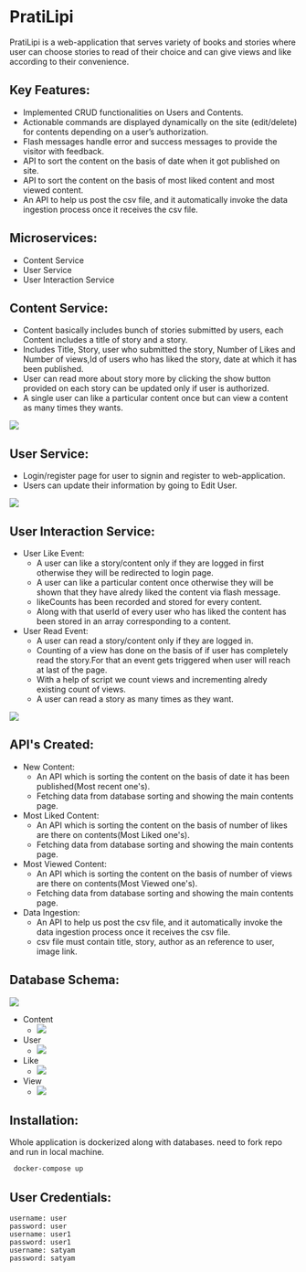 # PratiLipi
PratiLipi is a web-application that serves variety of books and stories where user can choose stories to read of their choice and can give views and like according to their convenience.


## Key Features:

- Implemented CRUD functionalities on Users and Contents.
- Actionable commands are displayed dynamically on the site (edit/delete) for contents depending on a user’s authorization.
- Flash messages handle error and success messages to provide the visitor with feedback.
- API to sort the content on the basis of date when it got published on site.
- API to sort the content on the basis of most liked content and most viewed content.
- An API to help us post the csv file, and it automatically invoke the data ingestion process once it receives the csv file.

## Microservices:
- Content Service
- User Service
- User Interaction Service

## Content Service:
 - Content basically includes bunch of stories submitted by  users, each Content includes a title of story and a story.
 - Includes Title, Story, user who submitted the story, Number of Likes and Number of views,Id of users who has liked the story, date at which it has been published.
 - User can read more about story more by clicking the show button provided on each story can be updated only if user is authorized.
 - A single user can like a particular content once but can view a content as many times they wants.
<img src="/img/home.png"> 

## User Service:
 - Login/register page for user to signin and register to web-application.
 - Users can update their information by going to Edit User.
<img src="/img/edit.png"> 

## User Interaction Service:
 - User Like Event:
    - A user can like a story/content only if they are logged in first otherwise they will be redirected to login page.
    - A user can like a particular content once otherwise they will be shown that they have alredy liked the content via flash message.
    - likeCounts has been recorded and stored for every content.
    - Along with that userId of every user who has liked the content has been stored in an array corresponding to a content.
 - User Read Event:
    - A user can read a story/content only if they are logged in.
    - Counting of a view has done on the basis of if user has completely read the story.For that an event gets triggered when user will reach at last of the page.
    - With a help of script we count views and incrementing alredy existing count of views.
    - A user can read a story as many times as they want.
<img src="/img/show.png"> 

## API's Created:
 - New Content:
   - An API which is sorting the content on the basis of date it has been published(Most recent one's).
   - Fetching data from database sorting and showing the main contents page.
 - Most Liked Content:
   - An API which is sorting the content on the basis of number of likes are there on contents(Most Liked one's).
   - Fetching data from database sorting and showing the main contents page.
 - Most Viewed Content:
   - An API which is sorting the content on the basis of number of views are there on contents(Most Viewed one's).
   - Fetching data from database sorting and showing the main contents page.
 - Data Ingestion:
   - An API to help us post the csv file, and it automatically invoke the data ingestion process once it receives the csv file.
   - csv file must contain title, story, author as an reference to user, image link.
## Database Schema:
<img src="/img/schema.jpg">  

   - Content
      - <img src="/img/contentdb.png">  
   - User
      - <img src="/img/userdb.png">  
   - Like
      - <img src="/img/likedb.png">  
   - View
      - <img src="/img/viewdb.png">  

## Installation:

  Whole application is dockerized along with databases. need to fork repo and run in local machine.

```bash
 docker-compose up
```
## User Credentials:
```
username: user
password: user 
username: user1
password: user1
username: satyam 
password: satyam

```